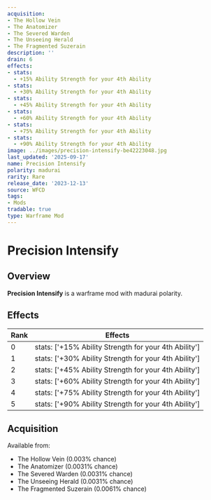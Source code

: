 ```yaml
---
acquisition:
- The Hollow Vein
- The Anatomizer
- The Severed Warden
- The Unseeing Herald
- The Fragmented Suzerain
description: ''
drain: 6
effects:
- stats:
  - +15% Ability Strength for your 4th Ability
- stats:
  - +30% Ability Strength for your 4th Ability
- stats:
  - +45% Ability Strength for your 4th Ability
- stats:
  - +60% Ability Strength for your 4th Ability
- stats:
  - +75% Ability Strength for your 4th Ability
- stats:
  - +90% Ability Strength for your 4th Ability
image: ../images/precision-intensify-be42223048.jpg
last_updated: '2025-09-17'
name: Precision Intensify
polarity: madurai
rarity: Rare
release_date: '2023-12-13'
source: WFCD
tags:
- Mods
tradable: true
type: Warframe Mod
---
```


# Precision Intensify

## Overview

**Precision Intensify** is a warframe mod with madurai polarity.

## Effects

| Rank | Effects |
|------|----------|
| 0 | stats: ['+15% Ability Strength for your 4th Ability'] |
| 1 | stats: ['+30% Ability Strength for your 4th Ability'] |
| 2 | stats: ['+45% Ability Strength for your 4th Ability'] |
| 3 | stats: ['+60% Ability Strength for your 4th Ability'] |
| 4 | stats: ['+75% Ability Strength for your 4th Ability'] |
| 5 | stats: ['+90% Ability Strength for your 4th Ability'] |

## Acquisition

Available from:
- The Hollow Vein (0.003% chance)
- The Anatomizer (0.0031% chance)
- The Severed Warden (0.0031% chance)
- The Unseeing Herald (0.0031% chance)
- The Fragmented Suzerain (0.0061% chance)

